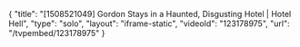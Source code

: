{
    "title": "[1508521049] Gordon Stays in a Haunted, Disgusting Hotel | Hotel Hell",
    "type": "solo",
    "layout": "iframe-static",
    "videoId": "123178975",
    "url": "\/tvpembed\/123178975"
}